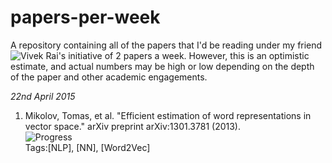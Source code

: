# papers-per-week
A repository containing all of the papers that I'd be reading under my friend ![Vivek Rai](https://github.com/vivekiitkgp)'s initiative of 2 papers a week.  However, this is an optimistic estimate, and actual numbers may be high or low depending on the depth of the paper and other academic engagements.

*22nd April 2015*

1. Mikolov, Tomas, et al. "Efficient estimation of word representations in vector space." arXiv preprint arXiv:1301.3781 (2013).
<br> ![Progress](http://progressed.io/bar/28)
<br> Tags:[NLP], [NN], [Word2Vec]
